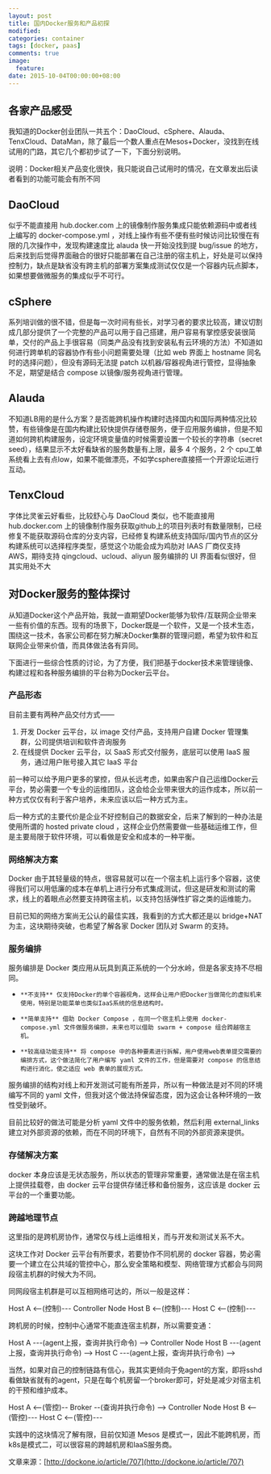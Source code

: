 ```yaml
---
layout: post
title: 国内Docker服务和产品初探
modified:
categories: container
tags: [docker, paas]
comments: true
image:
  feature:
date: 2015-10-04T00:00:00+08:00
---
```



## 各家产品感受

我知道的Docker创业团队一共五个：DaoCloud、cSphere、Alauda、TenxCloud、DataMan，除了最后一个数人重点在Mesos+Docker，没找到在线试用的门路，其它几个都初步试了一下，下面分别说明。

说明：Docker相关产品变化很快，我只能说自己试用时的情况，在文章发出后读者看到的功能可能会有所不同

## DaoCloud

似乎不能直接用 hub.docker.com 上的镜像制作服务集成只能依赖源码中或者线上编写的 docker-compose.yml ，对线上操作有些不便有些时候访问比较慢在有限的几次操作中，发现构建速度比 alauda 快一开始没找到提 bug/issue 的地方，后来找到后觉得界面融合的很好只能部署在自己注册的宿主机上，好处是可以保持控制力，缺点是缺省没有跨主机的部署方案集成测试仅仅是一个容器内玩点脚本，如果想要做微服务的集成似乎不可行。


## cSphere

系列培训做的很不错，但是每一次时间有些长，对学习者的要求比较高，建议切割成几部分提供了一个完整的产品可以用于自己搭建，用户容易有掌控感安装很简单，交付的产品上手很容易（同类产品没有找到安装私有云环境的方法）不知道如何进行跨单机的容器协作有些小问题需要处理（比如 web 界面上 hostname 同名时的选择问题），但没有源码无法提 patch 以机器/容器视角进行管控，显得抽象不足，期望是结合 compose 以镜像/服务视角进行管理。


## Alauda

不知道LB用的是什么方案？是否能跨机操作构建时选择国内和国际两种情况比较赞，有些镜像是在国内构建比较快提供存储卷服务，便于应用服务编排，但是不知道如何跨机构建服务，设定环境变量值的时候需要设置一个较长的字符串（secret seed），结果显示不太好看缺省的服务数量有上限，最多 4 个服务，2 个 cpu工单系统看上去有点low，如果不能做漂亮，不如学csphere直接搭一个开源论坛进行互动。


## TenxCloud

字体比灵雀云好看些，比较舒心与 DaoCloud 类似，也不能直接用 hub.docker.com 上的镜像制作服务获取github上的项目列表时有数量限制，已经修复不能获取源码仓库的分支内容，已经修复构建系统支持国际/国内节点的区分构建系统可以选择程序类型，感觉这个功能会成为鸡肋对 IAAS 厂商仅支持AWS，期待支持 qingcloud、ucloud、aliyun 服务编排的 UI 界面看似很好，但其实用处不大

## 对Docker服务的整体探讨

从知道Docker这个产品开始，我就一直期望Docker能够为软件/互联网企业带来一些有价值的东西。现有的场景下，Docker既是一个软件，又是一个技术生态，围绕这一技术，各家公司都在努力解决Docker集群的管理问题，希望为软件和互联网企业带来价值，而具体做法各有异同。

下面进行一些综合性质的讨论，为了方便，我们把基于docker技术来管理镜像、构建过程和各种服务编排的平台称为Docker云平台。


### 产品形态

目前主要有两种产品交付方式——

   1. 开发 Docker 云平台，以 image 交付产品，支持用户自建 Docker 管理集群，公司提供培训和软件咨询服务
   2. 在线提供 Docker 云平台，以 SaaS 形式交付服务，底层可以使用 IaaS 服务，通过用户账号接入其它 IaaS 平台


前一种可以给予用户更多的掌控，但从长远考虑，如果由客户自己运维Docker云平台，势必需要一个专业的运维团队，这会给企业带来很大的运作成本，所以前一种方式仅仅有利于客户培养，未来应该以后一种方式为主。

后一种方式的主要代价是企业不好控制自己的数据安全，后来了解到的一种办法是使用所谓的 hosted private cloud ，这样企业仍然需要做一些基础运维工作，但是主要局限于软件环境，可以看做是安全和成本的一种平衡。

### 网络解决方案

Docker 由于其轻量级的特点，很容易就可以在一个宿主机上运行多个容器，这使得我们可以用低廉的成本在单机上进行分布式集成测试，但这是研发和测试的需求，线上的着眼点必然要支持跨宿主机，以支持包括弹性扩容之类的运维能力。

目前已知的网络方案尚无公认的最佳实践，我看到的方式大都还是以 bridge+NAT 为主，这块期待突破，也希望了解各家 Docker 团队对 Swarm 的支持。

### 服务编排

服务编排是 Docker 类应用从玩具到真正系统的一个分水岭，但是各家支持不尽相同。

-     **不支持** 仅支持Docker的单个容器视角，这样会让用户把Docker当做简化的虚拟机来使用，特别是功能菜单也类似IaaS系统的信息结构时。
-     **简单支持** 借助 Docker Compose ，在同一个宿主机上使用 docker-compose.yml 文件做服务编排，未来也可以借助 swarm + compose 组合跨越宿主机。
-     **较高级功能支持** 将 compose 中的各种要素进行拆解，用户使用web表单提交需要的编排方式，这个做法简化了用户编写 yaml 文件的工作，但是需要对 compose 的信息结构进行消化，使之适应 web 表单的展现方式。

服务编排的结构对线上和开发测试可能有所差异，所以有一种做法是对不同的环境编写不同的 yaml 文件，但我对这个做法持保留态度，因为这会让各种环境的一致性受到破坏。

目前比较好的做法可能是分析 yaml 文件中的服务依赖，然后利用 external_links 建立对外部资源的依赖，而在不同的环境下，自然有不同的外部资源来提供。

### 存储解决方案

docker 本身应该是无状态服务，所以状态的管理非常重要，通常做法是在宿主机上提供挂载卷，由 docker 云平台提供存储迁移和备份服务，这应该是 docker 云平台的一个重要功能。

### 跨越地理节点

这里指的是跨机房协作，通常仅与线上运维相关，而与开发和测试关系不大。

这块工作对 Docker 云平台有所要求，若要协作不同机房的 docker 容器，势必需要一个建立在公共域的管控中心，那么安全策略和模型、网络管理方式都会与同网段宿主机群的时候大为不同。

同网段宿主机群是可以互相网络可达的，所以一般是这样：

Host A <--(控制)--- Controller Node
Host B <--(控制)---
Host C <--(控制)---

跨机房的时候，控制中心通常不能直连宿主机群，所以需要变通：

Host A ---(agent上报，查询并执行命令) --> Controller Node
Host B ---(agent上报，查询并执行命令) -->
Host C ---(agent上报，查询并执行命令) -->

当然，如果对自己的控制链路有信心，我其实更倾向于免agent的方案，即将sshd看做缺省就有的agent，只是在每个机房留一个broker即可，好处是减少对宿主机的干预和维护成本。

Host A <--(管控)-- Broker --(查询并执行命令) --> Controller Node
Host B <--(管控)---
Host C <--(管控)---


实践中的这块情况了解有限，目前仅知道 Mesos 是模式一，因此不能跨机房，而k8s是模式二，可以很容易的跨越机房和IaaS服务商。

文章来源：[http://dockone.io/article/707](http://dockone.io/article/707)
